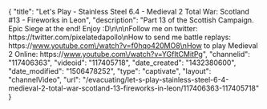 {
    "title": "Let's Play - Stainless Steel 6.4 - Medieval 2 Total War: Scotland #13 - Fireworks in Leon",
    "description": "Part 13 of the Scottish Campaign.  Epic Siege at the end!  Enjoy :D\n\n\nFollow me on twitter: https:\/\/twitter.com\/pixelatedapollo\nHow to send me battle replays: https:\/\/www.youtube.com\/watch?v=f0hqo420MO8\nHow to play Medieval 2 Online: https:\/\/www.youtube.com\/watch?v=YGfItCMitPg",
    "channelid": "117406363",
    "videoid": "117405718",
    "date_created": "1432380600",
    "date_modified": "1506478252",
    "type": "captivate",
    "layout": "channelVideo",
    "url": "\/evacuating\/let-s-play-stainless-steel-6-4-medieval-2-total-war-scotland-13-fireworks-in-leon\/117406363-117405718"
}